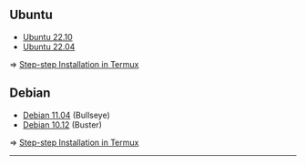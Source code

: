 ## Ubuntu

* [Ubuntu 22.10](https://github.com/wahasa/Ubuntu/releases/tag/22.10)
* [Ubuntu 22.04](https://github.com/wahasa/Ubuntu/releases/tag/22.04)

=> [Step-step Installation in Termux](https://github.com/wahasa/Ubuntu)

## Debian

* [Debian 11.04](https://github.com/wahasa/Debian/releases/tag/11.4) (Bullseye)
* [Debian 10.12](https://github.com/wahasa/Debian/releases/tag/10.12) (Buster)

=> [Step-step Installation in Termux](https://github.com/wahasa/Debian)

--------

